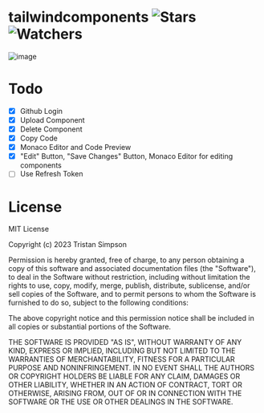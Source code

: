 # tailwindcomponents ![Stars](https://img.shields.io/github/stars/realTristan/tailwindcomponents?color=brightgreen) ![Watchers](https://img.shields.io/github/watchers/realTristan/tailwindcomponents?label=Watchers)
![image](https://github.com/realTristan/tailwindcomponents/assets/75189508/d4c4ae45-13b9-41ec-a035-24b6500c2334)

# Todo
- [X] Github Login
- [X] Upload Component
- [X] Delete Component
- [X] Copy Code
- [X] Monaco Editor and Code Preview
- [X] "Edit" Button, "Save Changes" Button, Monaco Editor for editing components
- [ ] Use Refresh Token

# License
MIT License

Copyright (c) 2023 Tristan Simpson

Permission is hereby granted, free of charge, to any person obtaining a copy
of this software and associated documentation files (the "Software"), to deal
in the Software without restriction, including without limitation the rights
to use, copy, modify, merge, publish, distribute, sublicense, and/or sell
copies of the Software, and to permit persons to whom the Software is
furnished to do so, subject to the following conditions:

The above copyright notice and this permission notice shall be included in all
copies or substantial portions of the Software.

THE SOFTWARE IS PROVIDED "AS IS", WITHOUT WARRANTY OF ANY KIND, EXPRESS OR
IMPLIED, INCLUDING BUT NOT LIMITED TO THE WARRANTIES OF MERCHANTABILITY,
FITNESS FOR A PARTICULAR PURPOSE AND NONINFRINGEMENT. IN NO EVENT SHALL THE
AUTHORS OR COPYRIGHT HOLDERS BE LIABLE FOR ANY CLAIM, DAMAGES OR OTHER
LIABILITY, WHETHER IN AN ACTION OF CONTRACT, TORT OR OTHERWISE, ARISING FROM,
OUT OF OR IN CONNECTION WITH THE SOFTWARE OR THE USE OR OTHER DEALINGS IN THE
SOFTWARE.

